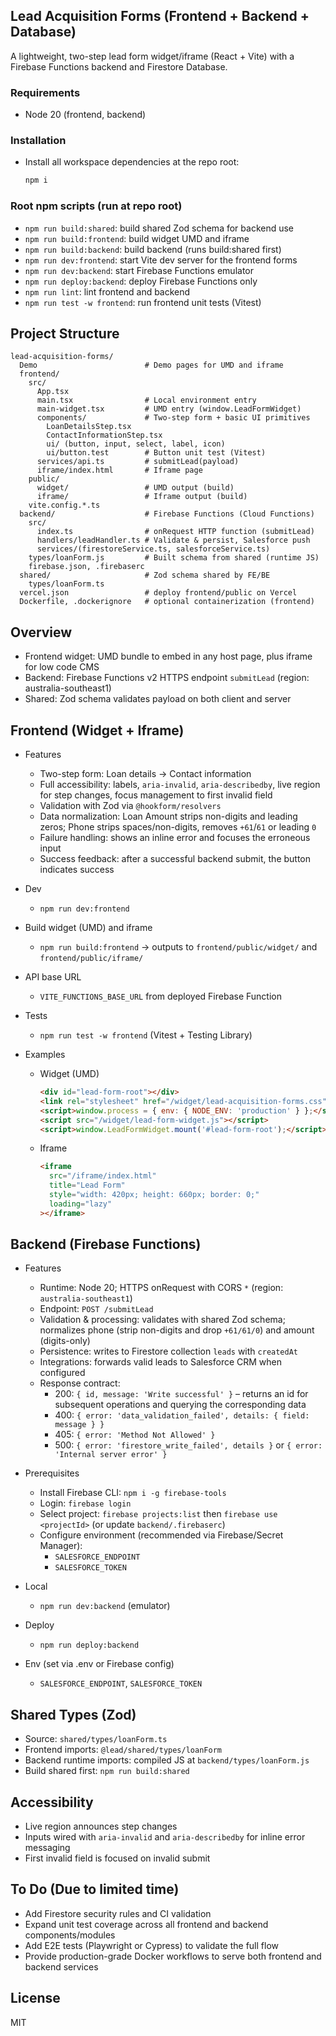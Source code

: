 ## Lead Acquisition Forms (Frontend + Backend + Database)

A lightweight, two-step lead form widget/iframe (React + Vite) with a Firebase Functions backend and Firestore Database.

### Requirements
- Node 20 (frontend, backend)

### Installation
- Install all workspace dependencies at the repo root:
  ```bash
  npm i
  ```

### Root npm scripts (run at repo root)
- `npm run build:shared`: build shared Zod schema for backend use
- `npm run build:frontend`: build widget UMD and iframe 
- `npm run build:backend`: build backend (runs build:shared first)
- `npm run dev:frontend`: start Vite dev server for the frontend forms
- `npm run dev:backend`: start Firebase Functions emulator
- `npm run deploy:backend`: deploy Firebase Functions only
- `npm run lint`: lint frontend and backend
- `npm run test -w frontend`: run frontend unit tests (Vitest)

## Project Structure
```
lead-acquisition-forms/
  Demo                        # Demo pages for UMD and iframe
  frontend/                
    src/
      App.tsx
      main.tsx                # Local environment entry
      main-widget.tsx         # UMD entry (window.LeadFormWidget)
      components/             # Two-step form + basic UI primitives
        LoanDetailsStep.tsx
        ContactInformationStep.tsx
        ui/ (button, input, select, label, icon)
        ui/button.test        # Button unit test (Vitest)
      services/api.ts         # submitLead(payload)
      iframe/index.html       # Iframe page
    public/
      widget/                 # UMD output (build)
      iframe/                 # Iframe output (build)
    vite.config.*.ts
  backend/                    # Firebase Functions (Cloud Functions)
    src/
      index.ts                # onRequest HTTP function (submitLead)
      handlers/leadHandler.ts # Validate & persist, Salesforce push
      services/(firestoreService.ts, salesforceService.ts)
    types/loanForm.js         # Built schema from shared (runtime JS)
    firebase.json, .firebaserc
  shared/                     # Zod schema shared by FE/BE
    types/loanForm.ts
  vercel.json                 # deploy frontend/public on Vercel
  Dockerfile, .dockerignore   # optional containerization (frontend)
```

## Overview
- Frontend widget: UMD bundle to embed in any host page, plus iframe for low code CMS
- Backend: Firebase Functions v2 HTTPS endpoint `submitLead` (region: australia-southeast1)
- Shared: Zod schema validates payload on both client and server

## Frontend (Widget + Iframe)
- Features
  - Two-step form: Loan details → Contact information
  - Full accessibility: labels, `aria-invalid`, `aria-describedby`, live region for step changes, focus management to first invalid field
  - Validation with Zod via `@hookform/resolvers`
  - Data normalization: Loan Amount strips non-digits and leading zeros; Phone strips spaces/non-digits, removes `+61`/`61` or leading `0`
  - Failure handling: shows an inline error and focuses the erroneous input
  - Success feedback: after a successful backend submit, the button indicates success

- Dev
  - `npm run dev:frontend`
- Build widget (UMD) and iframe
  - `npm run build:frontend` → outputs to `frontend/public/widget/` and `frontend/public/iframe/`
- API base URL
  - `VITE_FUNCTIONS_BASE_URL` from deployed Firebase Function
- Tests
  - `npm run test -w frontend` (Vitest + Testing Library)

- Examples
  - Widget (UMD)
    ```html
    <div id="lead-form-root"></div>
    <link rel="stylesheet" href="/widget/lead-acquisition-forms.css" />
    <script>window.process = { env: { NODE_ENV: 'production' } };</script>
    <script src="/widget/lead-form-widget.js"></script>
    <script>window.LeadFormWidget.mount('#lead-form-root');</script>
    ```
  - Iframe
    ```html
    <iframe
      src="/iframe/index.html"
      title="Lead Form"
      style="width: 420px; height: 660px; border: 0;"
      loading="lazy"
    ></iframe>
    ```

## Backend (Firebase Functions)
- Features
  - Runtime: Node 20; HTTPS onRequest with CORS `*` (region: `australia-southeast1`)
  - Endpoint: `POST /submitLead`
  - Validation & processing: validates with shared Zod schema; normalizes phone (strip non-digits and drop `+61/61/0`) and amount (digits-only)
  - Persistence: writes to Firestore collection `leads` with `createdAt`
  - Integrations: forwards valid leads to Salesforce CRM when configured
  - Response contract:
    - 200: `{ id, message: 'Write successful' }` – returns an id for subsequent operations and querying the corresponding data
    - 400: `{ error: 'data_validation_failed', details: { field: message } }`
    - 405: `{ error: 'Method Not Allowed' }`
    - 500: `{ error: 'firestore_write_failed', details }` or `{ error: 'Internal server error' }`

- Prerequisites
  - Install Firebase CLI: `npm i -g firebase-tools`
  - Login: `firebase login`
  - Select project: `firebase projects:list` then `firebase use <projectId>` (or update `backend/.firebaserc`)
  - Configure environment (recommended via Firebase/Secret Manager):
    - `SALESFORCE_ENDPOINT`
    - `SALESFORCE_TOKEN`

- Local
  - `npm run dev:backend` (emulator)
- Deploy
  - `npm run deploy:backend`
- Env (set via .env or Firebase config)
  - `SALESFORCE_ENDPOINT`, `SALESFORCE_TOKEN`

## Shared Types (Zod)
- Source: `shared/types/loanForm.ts`
- Frontend imports: `@lead/shared/types/loanForm`
- Backend runtime imports: compiled JS at `backend/types/loanForm.js`
- Build shared first: `npm run build:shared`

## Accessibility
- Live region announces step changes
- Inputs wired with `aria-invalid` and `aria-describedby` for inline error messaging
- First invalid field is focused on invalid submit

## To Do (Due to limited time)
- Add Firestore security rules and CI validation
- Expand unit test coverage across all frontend and backend components/modules
- Add E2E tests (Playwright or Cypress) to validate the full flow
- Provide production-grade Docker workflows to serve both frontend and backend services

## License
MIT
